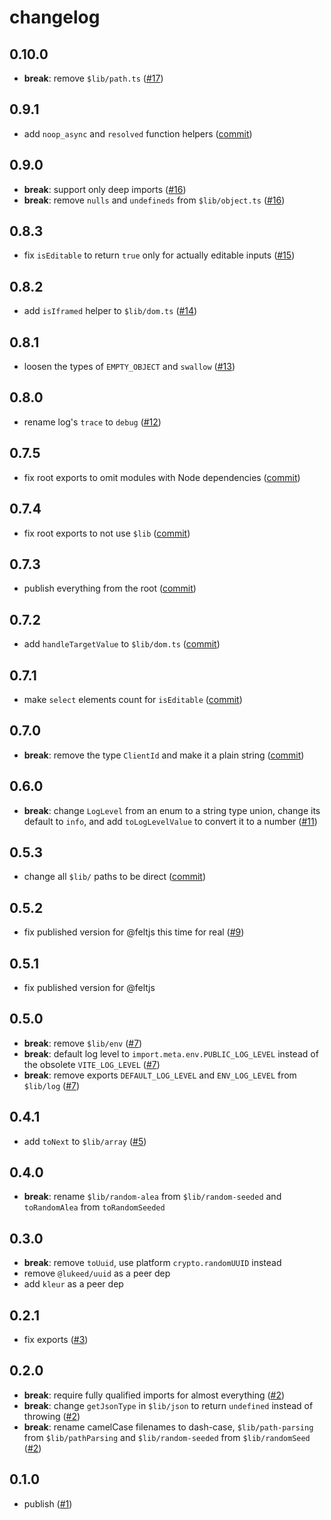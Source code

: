 # changelog

## 0.10.0

- **break**: remove `$lib/path.ts`
  ([#17](https://github.com/feltjs/util/pull/17))

## 0.9.1

- add `noop_async` and `resolved` function helpers
  ([commit](https://github.com/feltjs/util/commit/a1f53ec07e50ffdb9763e1fcaf1a02af97302157))

## 0.9.0

- **break**: support only deep imports
  ([#16](https://github.com/feltjs/util/pull/16))
- **break**: remove `nulls` and `undefineds` from `$lib/object.ts`
  ([#16](https://github.com/feltjs/util/pull/16))

## 0.8.3

- fix `isEditable` to return `true` only for actually editable inputs
  ([#15](https://github.com/feltjs/util/pull/15))

## 0.8.2

- add `isIframed` helper to `$lib/dom.ts`
  ([#14](https://github.com/feltjs/util/pull/14))

## 0.8.1

- loosen the types of `EMPTY_OBJECT` and `swallow`
  ([#13](https://github.com/feltjs/util/pull/13))

## 0.8.0

- rename log's `trace` to `debug`
  ([#12](https://github.com/feltjs/util/pull/12))

## 0.7.5

- fix root exports to omit modules with Node dependencies
  ([commit](https://github.com/feltjs/util/commit/7fb6fd1279df284bbb319a984c299018d4472c80))

## 0.7.4

- fix root exports to not use `$lib`
  ([commit](https://github.com/feltjs/util/commit/ae12e44814b2331883820413080ea9570d57fa5c))

## 0.7.3

- publish everything from the root
  ([commit](https://github.com/feltjs/util/commit/8a7b3b0e16908b27f52563c9b3151eda47615ba5))

## 0.7.2

- add `handleTargetValue` to `$lib/dom.ts`
  ([commit](https://github.com/feltjs/util/commit/37d99fc73c577229ae5c5fc87dde8d238950826e))

## 0.7.1

- make `select` elements count for `isEditable`
  ([commit](https://github.com/feltjs/util/commit/202026ad248b0f337d84ff3521948fd299104d6e))

## 0.7.0

- **break**: remove the type `ClientId` and make it a plain string
  ([commit](https://github.com/feltjs/util/commit/b02ffa709e08b56d15988be4292928a24893695f))

## 0.6.0

- **break**: change `LogLevel` from an enum to a string type union,
  change its default to `info`, and add `toLogLevelValue` to convert it to a number
  ([#11](https://github.com/feltjs/util/pull/11))

## 0.5.3

- change all `$lib/` paths to be direct
  ([commit](https://github.com/feltjs/util/commit/c845c45a89a75cb4d2b56c4cde1bc0d4ef090f8a))

## 0.5.2

- fix published version for @feltjs this time for real
  ([#9](https://github.com/feltjs/util/pull/9))

## 0.5.1

- fix published version for @feltjs

## 0.5.0

- **break**: remove `$lib/env`
  ([#7](https://github.com/feltjs/util/pull/7))
- **break**: default log level to `import.meta.env.PUBLIC_LOG_LEVEL`
  instead of the obsolete `VITE_LOG_LEVEL`
  ([#7](https://github.com/feltjs/util/pull/7))
- **break**: remove exports `DEFAULT_LOG_LEVEL` and `ENV_LOG_LEVEL` from `$lib/log`
  ([#7](https://github.com/feltjs/util/pull/7))

## 0.4.1

- add `toNext` to `$lib/array`
  ([#5](https://github.com/feltjs/util/pull/5))

## 0.4.0

- **break**: rename `$lib/random-alea` from `$lib/random-seeded`
  and `toRandomAlea` from `toRandomSeeded`

## 0.3.0

- **break**: remove `toUuid`, use platform `crypto.randomUUID` instead
- remove `@lukeed/uuid` as a peer dep
- add `kleur` as a peer dep

## 0.2.1

- fix exports
  ([#3](https://github.com/feltjs/util/pull/3))

## 0.2.0

- **break**: require fully qualified imports for almost everything
  ([#2](https://github.com/feltjs/util/pull/2))
- **break**: change `getJsonType` in `$lib/json` to return `undefined` instead of throwing
  ([#2](https://github.com/feltjs/util/pull/2))
- **break**: rename camelCase filenames to dash-case,
  `$lib/path-parsing` from `$lib/pathParsing` and
  `$lib/random-seeded` from `$lib/randomSeed`
  ([#2](https://github.com/feltjs/util/pull/2))

## 0.1.0

- publish
  ([#1](https://github.com/feltjs/util/pull/1))
